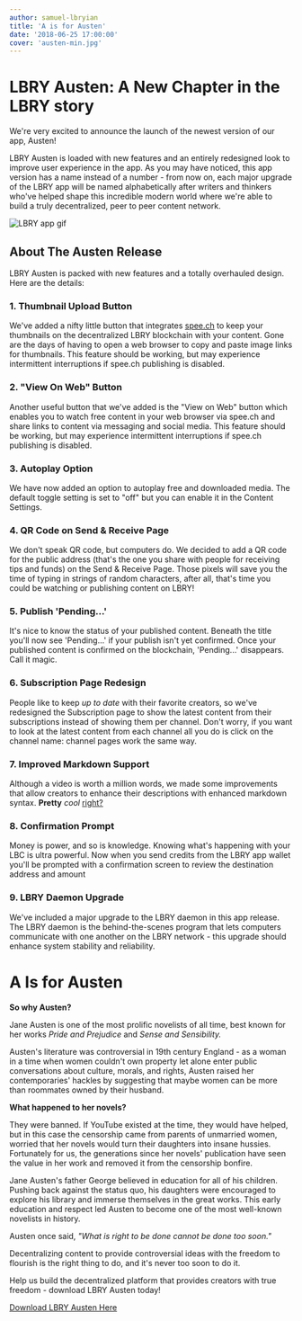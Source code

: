 ```yaml
---
author: samuel-lbryian
title: 'A is for Austen'
date: '2018-06-25 17:00:00'
cover: 'austen-min.jpg'
---
```


# LBRY Austen: A New Chapter in the LBRY story

We're very excited to announce the launch of the newest version of our app, Austen!

LBRY Austen is loaded with new features and an entirely redesigned look to improve user experience in the app. As you may have noticed, this app version has a name instead of a number - from now on, each major upgrade of the LBRY app will be named alphabetically after writers and thinkers who've helped shape this incredible modern world where we're able to build a truly decentralized, peer to peer content network.

![LBRY app gif](https://spee.ch/7/lbry-redesign-full.gif)

## About The Austen Release

LBRY Austen is packed with new features and a totally overhauled design. Here are the details:

### 1. Thumbnail Upload Button

We've added a nifty little button that integrates [spee.ch](https://spee.ch) to keep your thumbnails on the decentralized LBRY blockchain with your content. Gone are the days of having to open a web browser to copy and paste image links for thumbnails. This feature should be working, but may experience intermittent interruptions if spee.ch publishing is disabled.

### 2. "View On Web" Button

Another useful button that we've added is the "View on Web" button which enables you to watch free content in your web browser via spee.ch and share links to content via messaging and social media. This feature should be working, but may experience intermittent interruptions if spee.ch publishing is disabled.

### 3. Autoplay Option

We have now added an option to autoplay free and downloaded media. The default toggle setting is set to "off" but you can enable it in the Content Settings.

### 4. QR Code on Send & Receive Page

We don't speak QR code, but computers do. We decided to add a QR code for the public address (that's the one you share with people for receiving tips and funds) on the Send & Receive Page. Those pixels will save you the time of typing in strings of random characters, after all, that's time you could be watching or publishing content on LBRY!

### 5. Publish 'Pending...'

It's nice to know the status of your published content. Beneath the title you'll now see 'Pending...' if your publish isn't yet confirmed. Once your published content is confirmed on the blockchain, 'Pending...' disappears. Call it magic.

### 6. Subscription Page Redesign

People like to keep *up to date* with their favorite creators, so we've redesigned the Subscription page to show the latest content from their subscriptions instead of showing them per channel. Don't worry, if you want to look at the latest content from each channel all you do is click on the channel name: channel pages work the same way.

### 7. Improved Markdown Support

Although a video is worth a million words, we made some improvements that allow creators to enhance their descriptions with enhanced markdown syntax. **Pretty** *cool* [right?](http://commonmark.org/help)

### 8. Confirmation Prompt

Money is power, and so is knowledge. Knowing what's happening with your LBC is ultra powerful. Now when you send credits from the LBRY app wallet you'll be prompted with a confirmation screen to review the destination address and amount

### 9. LBRY Daemon Upgrade

We've included a major upgrade to the LBRY daemon in this app release. The LBRY daemon is the behind-the-scenes program that lets computers communicate with one another on the LBRY network - this upgrade should enhance system stability and reliability.

# A Is for Austen

**So why Austen?**

Jane Austen is one of the most prolific novelists of all time, best known for her works *Pride and Prejudice* and *Sense and Sensibility.*

Austen's literature was controversial in 19th century England - as a woman in a time when women couldn't own property let alone enter public conversations about culture, morals, and rights, Austen raised her contemporaries' hackles by suggesting that maybe women can be more than roommates owned by their husband.

**What happened to her novels?**

They were banned. If YouTube existed at the time, they would have helped, but in this case the censorship came from parents of unmarried women, worried that her novels would turn their daughters into insane hussies. Fortunately for us, the generations since her novels' publication have seen the value in her work and removed it from the censorship bonfire.

Jane Austen's father George believed in education for all of his children. Pushing back against the status quo, his daughters were encouraged to explore his library and immerse themselves in the great works. This early education and respect led Austen to become one of the most well-known novelists in history.

Austen once said, *"What is right to be done cannot be done too soon."*

Decentralizing content to provide controversial ideas with the freedom to flourish is the right thing to do, and it's never too soon to do it.

Help us build the decentralized platform that provides creators with true freedom - download LBRY Austen today!

[Download LBRY Austen Here](https://lbry.io/get?auto=1)
